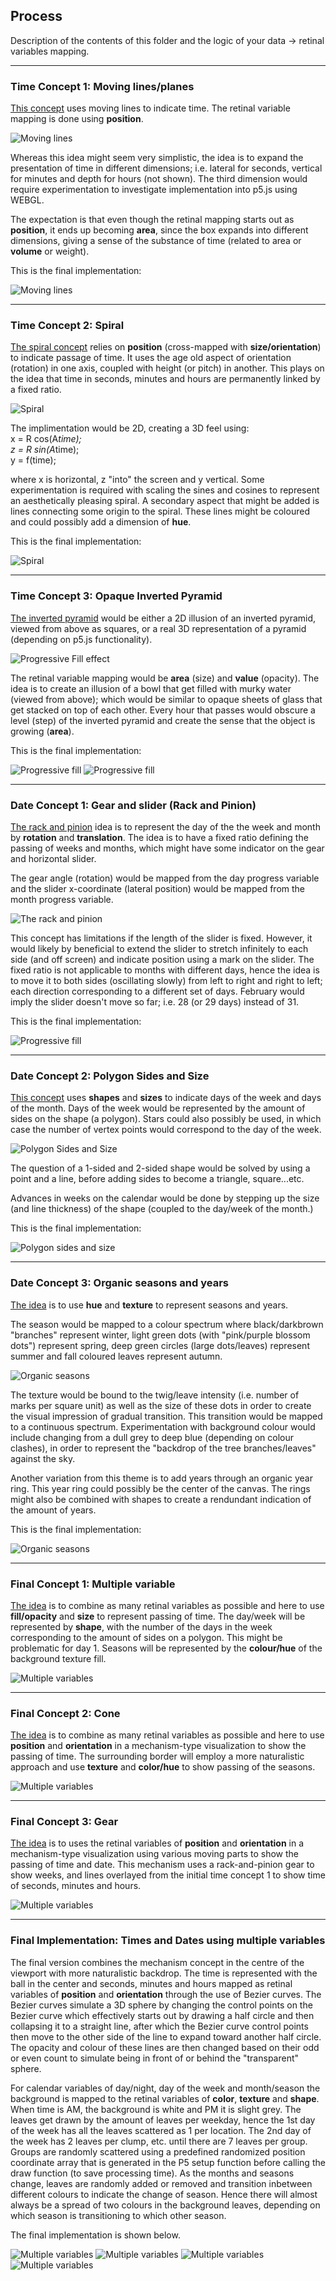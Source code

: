 ## Process

Description of the contents of this folder and the logic of your data → retinal variables mapping.

-----------------------

### Time Concept 1: Moving lines/planes

[This concept](Antonie_TimesConcept1.pdf) uses moving lines to indicate time. The retinal variable mapping
is done using **position**. 

![Moving lines](Antonie_TimesConcept1.png)

Whereas this idea might seem very simplistic, the idea is to expand the presentation 
of time in different dimensions; i.e. lateral for seconds, vertical for minutes
and depth for hours (not shown). The third dimension would require 
experimentation to investigate implementation into p5.js using WEBGL.

The expectation is that even though the retinal mapping starts out as **position**,
it ends up becoming **area**, since the box expands into different dimensions, 
giving a sense of the substance of time (related to area or **volume** or weight).


This is the final implementation:

![Moving lines](clock_time_1.png)

-----------------------

### Time Concept 2: Spiral

[The spiral concept](Antonie_TimesConcept2.pdf) relies on **position** (cross-mapped with **size/orientation**)
to indicate passage of time. It uses the age old aspect of orientation 
(rotation) in one axis, coupled with height (or pitch) in another.
This plays on the idea that time in seconds, 
minutes and hours are permanently linked by a fixed ratio.

![Spiral](Antonie_TimesConcept2.png)

The implimentation would be 2D, creating a 3D feel using:\
x = R cos(A*time);\
z = R sin(A*time);\
y = f(time);

where x is horizontal, z "into" the screen and y vertical.
Some experimentation is required with scaling the sines and cosines to represent 
an aesthetically pleasing spiral.
A secondary aspect that might be added is lines connecting some origin to the 
spiral. These lines might be coloured and could possibly add a dimension of **hue**.


This is the final implementation:

![Spiral](clock_time_2.png)

-----------------------

### Time Concept 3: Opaque Inverted Pyramid

[The inverted pyramid](Antonie_TimesConcept3.pdf) would be either a 2D illusion of an inverted pyramid, 
viewed from above as squares, or a real 
3D representation of a pyramid (depending on p5.js functionality).

![Progressive Fill effect](Antonie_TimesConcept3.png)

The retinal variable mapping would be **area** (size) and **value** (opacity).
The idea is to create an illusion of a bowl that get filled with murky 
water (viewed from above); which would be similar to opaque sheets of glass 
that get stacked on top of each other.
Every hour that passes would obscure a level (step) of the inverted pyramid and 
create the sense that the object is growing (**area**).


This is the final implementation:

![Progressive fill](clock_time_3a.png)
![Progressive fill](clock_time_3b.png)

-----------------------

### Date Concept 1: Gear and slider (Rack and Pinion)

[The rack and pinion](Antonie_DatesConcept_1.pdf) idea is to represent the day of the the week and month
by **rotation** and **translation**. The idea is to have a fixed ratio defining the passing
of weeks and months, which might have some indicator on the gear and horizontal slider.

The gear angle (rotation) would be mapped from the day progress variable and the slider
x-coordinate (lateral position) would be mapped from the month progress variable.

![The rack and pinion](Antonie_DatesConcept_1.png)

This concept has limitations if the length of the slider is fixed. 
However, it would likely by beneficial to extend the 
slider to stretch infinitely to each side (and off screen) and indicate position
using a mark on the slider. The fixed
ratio is not applicable to months with different days, hence the idea
is to move it to both sides (oscillating slowly) from left to right and right 
to left; each direction corresponding to a different set of days. February
would imply the slider doesn't move so far; i.e. 28 (or 29 days) instead of 31.


This is the final implementation:

![Progressive fill](clock_date_1.png)

-----------------------

### Date Concept 2: Polygon Sides and Size

[This concept](Antonie_DatesConcept_2.pdf) uses **shapes** and **sizes** to indicate days of the week and days
of the month. Days of the week would be represented by the amount of sides on the 
shape (a polygon). Stars could also possibly be used, in which case the number
of vertex points would correspond to the day of the week.

![Polygon Sides and Size](Antonie_DatesConcept_2.png)

The question of a 1-sided and 2-sided shape would be solved by using a point and 
a line, before adding sides to become a triangle, square...etc.

Advances in weeks on the calendar would be done by stepping up the size (and line thickness)
of the shape (coupled to the day/week of the month.)


This is the final implementation:

![Polygon sides and size](clock_date_2.png)

-----------------------

### Date Concept 3: Organic seasons and years

[The idea](Antonie_DatesConcept_3.pdf) is to use **hue** and **texture** to represent seasons and years.

The season would be mapped to a colour spectrum where black/darkbrown "branches" 
represent winter, light green dots (with "pink/purple blossom dots") represent
spring, deep green circles (large dots/leaves) represent summer and 
fall coloured leaves represent autumn. 

![Organic seasons](Antonie_DatesConcept_3.png)

The texture would be bound to the twig/leave
intensity (i.e. number of marks per square unit) as well as the size of these dots
in order to create the visual impression of gradual transition.
This transition would be mapped to a continuous spectrum.
Experimentation with background colour would include changing from a dull grey
to deep blue (depending on colour clashes), in order to represent the "backdrop 
of the tree branches/leaves" against the sky.

Another variation from this theme is to add years through an organic year ring.
This year ring could possibly be the center of the canvas. The rings might also 
be combined with shapes to create a rendundant indication of the amount of years.


This is the final implementation:

![Organic seasons](clock_date_3.png)

-----------------------

### Final Concept 1: Multiple variable

[The idea](Antonie_FinalConcept1.pdf) is to combine as many retinal variables
as possible and here to use **fill/opacity** and **size** to represent passing of
time. The day/week will be represented by **shape**, with the number of the days
in the week corresponding to the amount of sides on a polygon. This might
be problematic for day 1. 
Seasons will be represented by the **colour/hue** of the background texture fill.

![Multiple variables](Antonie_FinalConcept1.png)


-----------------------

### Final Concept 2: Cone

[The idea](Antonie_FinalConcept2.pdf) is to combine as many retinal variables
as possible and here to use **position** and **orientation** in a mechanism-type
visualization to show the passing of time.
The surrounding border will employ a more naturalistic approach and use 
**texture** and **color/hue** to show passing of the seasons.

![Multiple variables](Antonie_FinalConcept2.png)

-----------------------

### Final Concept 3: Gear

[The idea](Antonie_FinalConcept3.pdf) is to uses the retinal variables
of **position** and **orientation** in a mechanism-type
visualization using various moving parts to show the passing of time and date.
This mechanism uses a rack-and-pinion gear to show weeks, and lines overlayed
from the initial time concept 1 to show time of seconds, minutes and hours.

![Multiple variables](Antonie_FinalConcept3.png)


-----------------------

### Final Implementation: Times and Dates using multiple variables

The final version combines the mechanism concept in the centre of the viewport with 
more naturalistic backdrop. The time is represented with the ball in the center and
seconds, minutes and hours mapped as retinal variables of **position** and **orientation**
through the use of Bezier curves. The Bezier curves simulate a 3D sphere by changing
the control points on the Bezier curve which effectively starts out by drawing a 
half circle and then collapsing it to a straight line, after which the Bezier curve
control points then move to the other side of the line to expand toward another half 
circle. The opacity and colour of these lines are then changed based on their odd
or even count to simulate being in front of or behind the "transparent" sphere.

For calendar variables of day/night, day of the week and month/season the background
is mapped to the retinal variables of **color**, **texture** and **shape**.
When time is AM, the background is white and PM it is slight grey.
The leaves get drawn by the amount of leaves per weekday, hence the 1st day of the 
week has all the leaves scattered as 1 per location. The 2nd day of the week has
2 leaves per clump, etc. until there are 7 leaves per group. Groups are 
randomly scattered using a predefined randomized position coordinate array that
is generated in the P5 setup function before calling the draw function (to save
processing time). 
As the months and seasons change, leaves are randomly added or removed and transition
inbetween different colours to indicate the change of season. Hence there will almost
always be a spread of two colours in the background leaves, depending on which 
season is transitioning to which other season.

The final implementation is shown below.

![Multiple variables](clock_final_a.png)
![Multiple variables](clock_final_b.png)
![Multiple variables](clock_final_c.png)
![Multiple variables](clock_final_d.png)